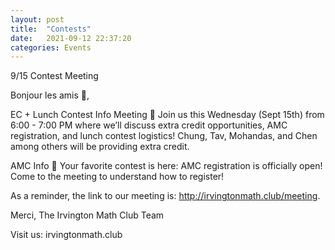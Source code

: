 ```yaml
---
layout: post
title:  "Contests"
date:   2021-09-12 22:37:20
categories: Events
---
```

9/15 Contest Meeting

Bonjour les amis 🥐,

EC + Lunch Contest Info Meeting 📃
Join us this Wednesday (Sept 15th) from 6:00 - 7:00 PM where we’ll discuss extra credit opportunities, AMC registration, and lunch contest logistics! Chung, Tav, Mohandas, and Chen among others will be providing extra credit.

AMC Info 🤩
Your favorite contest is here: AMC registration is officially open! Come to the meeting to understand how to register!

As a reminder, the link to our meeting is: http://irvingtonmath.club/meeting. 

Merci,
The Irvington Math Club Team

Visit us: irvingtonmath.club
